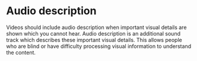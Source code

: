 # Audio description

Videos should include audio description when important visual details are shown which you cannot hear. Audio description is an additional sound track which describes these important visual details. This allows people who are blind or have difficulty processing visual information to understand the content.
